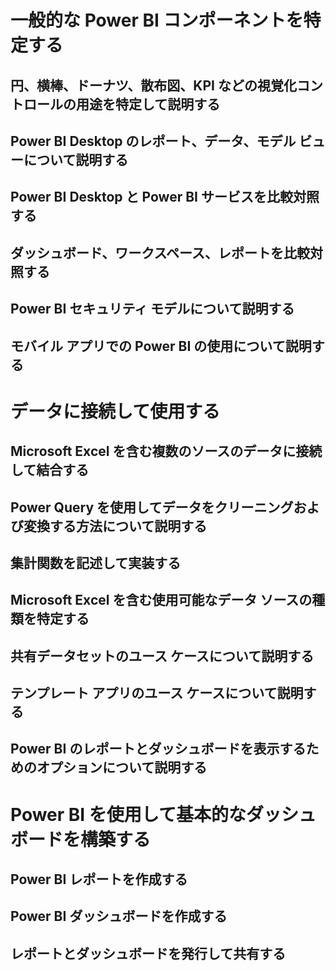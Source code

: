# 一般的な Power BI コンポーネントを特定する
## 円、横棒、ドーナツ、散布図、KPI などの視覚化コントロールの用途を特定して説明する
## Power BI Desktop のレポート、データ、モデル ビューについて説明する

## Power BI Desktop と Power BI サービスを比較対照する

## ダッシュボード、ワークスペース、レポートを比較対照する

## Power BI セキュリティ モデルについて説明する

## モバイル アプリでの Power BI の使用について説明する

# データに接続して使用する
## Microsoft Excel を含む複数のソースのデータに接続して結合する

## Power Query を使用してデータをクリーニングおよび変換する方法について説明する

## 集計関数を記述して実装する

## Microsoft Excel を含む使用可能なデータ ソースの種類を特定する

## 共有データセットのユース ケースについて説明する

## テンプレート アプリのユース ケースについて説明する

## Power BI のレポートとダッシュボードを表示するためのオプションについて説明する

# Power BI を使用して基本的なダッシュボードを構築する
## Power BI レポートを作成する

## Power BI ダッシュボードを作成する

## レポートとダッシュボードを発行して共有する

